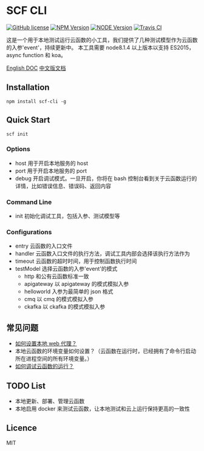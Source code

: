 # SCF CLI

[![GitHub license](https://img.shields.io/badge/license-MIT-blue.svg)](./LICENSE)
[![NPM Version](https://img.shields.io/npm/v/scf-cli.svg?style=flat)](https://www.npmjs.com/package/scf-cli)
[![NODE Version](https://img.shields.io/node/v/scf-cli.svg)](https://www.npmjs.com/package/scf-cli)
[![Travis CI](https://travis-ci.org/TencentCloud/scf-node-debug.svg?branch=master)](https://travis-ci.org/TencentCloud/scf-node-debug.svg?branch=master)

这是一个用于本地测试运行云函数的小工具，我们提供了几种测试模型作为云函数的入参'event'，持续更新中。
本工具需要 node8.1.4 以上版本以支持 ES2015，async function 和 koa。

[English DOC](https://github.com/Lighting-Jack/scf-node-debug/blob/master/README_en.md)
[中文版文档](https://github.com/Lighting-Jack/scf-node-debug/blob/master/README.md)

## Installation

```
npm install scf-cli -g
```

## Quick Start

```
scf init
```

### Options

- host 用于开启本地服务的 host
- port 用于开启本地服务的 port
- debug 开启调试模式。一旦开启，你将在 bash 控制台看到关于云函数运行的详情，比如错误信息、错误码、返回内容

### Command Line

- init 初始化调试工具，包括入参、测试模型等

### Configurations

- entry 云函数的入口文件
- handler 云函数入口文件的执行方法，调试工具内部会选择该执行方法作为
- timeout 云函数的超时时间，用于控制函数执行时间
- testModel 选择云函数的入参'event'的模式
  - http 和公有云函数标准一致
  - apigateway 以 apigateway 的模式模拟入参
  - helloworld 入参为最简单的 json 格式
  - cmq 以 cmq 的模式模拟入参
  - ckafka 以 ckafka 的模式模拟入参

## 常见问题

- [如何设置本地 web 代理？](https://github.com/TencentCloud/scf-node-debug/wiki/%E5%A6%82%E4%BD%95%E8%AE%BE%E7%BD%AE%E6%9C%AC%E5%9C%B0web%E4%BB%A3%E7%90%86%EF%BC%9F)
- 本地云函数的环境变量如何设置？（云函数在运行时，已经拥有了命令行启动所在进程空间的所有环境变量。）
- [如何调试云函数的运行？](https://github.com/TencentCloud/scf-node-debug/wiki/%E5%A6%82%E4%BD%95%E8%B0%83%E8%AF%95%E4%BA%91%E5%87%BD%E6%95%B0%E7%9A%84%E8%BF%90%E8%A1%8C%EF%BC%9F)

## TODO List

- 本地更新、部署、管理云函数
- 本地启用 docker 来测试云函数，让本地测试和云上运行保持更高的一致性

## Licence

MIT
